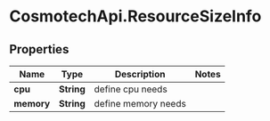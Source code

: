 # CosmotechApi.ResourceSizeInfo

## Properties

Name | Type | Description | Notes
------------ | ------------- | ------------- | -------------
**cpu** | **String** | define cpu needs | 
**memory** | **String** | define memory needs | 


